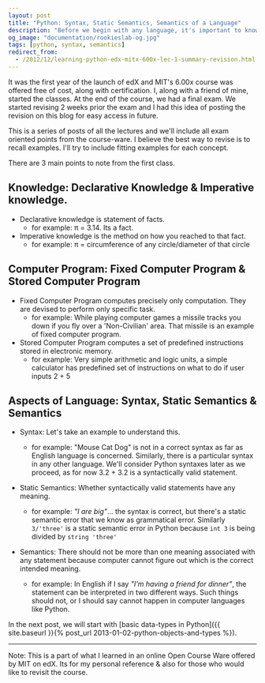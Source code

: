```yaml
---
layout: post
title: "Python: Syntax, Static Semantics, Semantics of a Language"
description: "Before we begin with any language, it's important to know the aspects of the language. What is Syntax? Semantics? Static Semantics? This post explain these terms with examples."
og_image: "documentation/rookieslab-og.jpg"
tags: [python, syntax, semantics]
redirect_from:
  - /2012/12/learning-python-edx-mitx-600x-lec-1-summary-revision.html
---
```


It was the first year of the launch of edX and MIT's 6.00x course was offered free of cost, along with certification. I, along with a friend of mine, started the classes. At the end of the course, we had a final exam. We started revising 2 weeks prior the exam and I had this idea of posting the revision on this blog for easy access in future.

This is a series of posts of all the lectures and we'll include all exam oriented points from the course-ware. I believe the best way to revise is to recall examples. I'll try to include fitting examples for each concept.

There are 3 main points to note from the first class.

## Knowledge: Declarative Knowledge & Imperative knowledge.

  * Declarative knowledge is statement of facts.
    * for example: π = 3.14. Its a fact.
  * Imperative knowledge is the method on how you reached to that fact.
    * for example:  π = circumference of any circle/diameter of that circle

## Computer Program: Fixed Computer Program & Stored Computer Program

  * Fixed Computer Program computes precisely only computation. They are devised to perform only specific task.
    * for example: While playing computer games a missile tracks you down if you fly over a 'Non-Civilian' area. That missile is an example of fixed computer program.
  * Stored Computer Program computes a set of predefined instructions stored in electronic memory.
    * for example: Very simple arithmetic and logic units, a simple calculator has predefined set of instructions on what to do if user inputs 2 + 5


## Aspects of Language:  Syntax, Static Semantics & Semantics

  * Syntax: Let's take an example to understand this.
    * for example: "Mouse Cat Dog" is not in a correct syntax as far as English language is concerned. Similarly, there is a particular syntax in any other language. We'll consider Python syntaxes later as we proceed, as for now 3.2 + 3.2 is a syntactically valid statement.

  * Static Semantics: Whether syntactically valid statements have any meaning.
    * for example: *"I are big"*... the syntax is correct, but there's a static semantic error that we know as grammatical error. Similarly `3/'three'` is a static semantic error in Python because `int 3` is being divided by `string 'three'`
  * Semantics: There should not be more than one meaning associated with any statement because computer cannot figure out which is the correct intended meaning.
    * for example: In English if I say *"I'm having a friend for dinner"*, the statement can be interpreted in two different ways. Such things should not, or I should say cannot happen in computer languages like Python.


In the next post, we will start with [basic data-types in Python]({{ site.baseurl }}{% post_url 2013-01-02-python-objects-and-types %}).

---

Note:
This is a part of what I learned in an online Open Course Ware offered by MIT on edX.
Its for my personal reference & also for those who would like to revisit the course.
